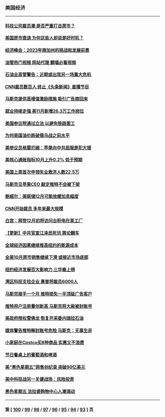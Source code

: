 ### 美国经济
---
#### [科技公司裁员潮 是否严重打击房市？](../../pages/ncid1078158/n13877752.md?12032045) 
#### [美国房市衰退 为何这些人却说是好时机？](../../pages/ncid1078158/n13877735.md?12032045) 
#### [经济峰会：2023年南加州的挑战和发展前景](../../pages/ncid1078158/n13877733.md?12032045) 
#### [油管热门视频 网站代理 翻墙必看视频](http://138.2.39.72:81/youtube.html?epic-marker?12032045)
#### [石油业高管警告：近期或出现另一场重大危机](../../pages/ncid1078158/n13877695.md?12032045) 
#### [CNN裁员数百人 终止《头条新闻》直播节目](../../pages/ncid1078158/n13877643.md?12032045) 
#### [马斯克提供高增值激励措施 吸引广告商回来](../../pages/ncid1078158/n13877597.md?12032045) 
#### [就业持续走强 美11月新增26.3万工作岗位](../../pages/ncid1078158/n13877538.md?12032045) 
#### [美国参议院通过立法 以避免铁路罢工](../../pages/ncid1078158/n13877009.md?12032045) 
#### [为何美国油价跌破俄乌战之前水平](../../pages/ncid1078158/n13876960.md?12032045) 
#### [美参议员格雷厄姆：苹果向中共屈服是犯大错](../../pages/ncid1078158/n13876862.md?12032045) 
#### [美核心通胀指标10月上升0.2% 低于预期](../../pages/ncid1078158/n13876265.md?12032045) 
#### [美国上周首次申领失业救济人数22.5万](../../pages/ncid1078158/n13876866.md?12032045) 
#### [马斯克见苹果CEO 敲定推特不会被下架](../../pages/ncid1078158/n13876640.md?12032045) 
#### [鲍威尔：美联储12月可能放缓加息幅度](../../pages/ncid1078158/n13876342.md?12032045) 
#### [CNN开始裁员 多年来最大规模](../../pages/ncid1078158/n13876274.md?12032045) 
#### [白宫：拜登12月初将访问台积电在美工厂](../../pages/ncid1078158/n13876214.md?12032045) 
#### [【更新】中共官宣江泽民死讯 舆论翻车](../../pages/ncid1078158/n13876029.md?12032045) 
#### [全球经济因素继续推高纽约的能源成本](../../pages/ncid1078158/n13875815.md?12032045) 
#### [全美10月房市销售继续下滑 或接近市场底部](../../pages/ncid1078158/n13875069.md?12032045) 
#### [纽约经济发展百大影响力 三华裔上榜](../../pages/ncid1078158/n13874378.md?12032045) 
#### [湾区科技支柱企业 惠普将裁员6000人](../../pages/ncid1078158/n13874414.md?12032045) 
#### [马斯克接手一个月 推特损失一半顶级广告客户](../../pages/ncid1078158/n13874404.md?12032045) 
#### [推特用户注册量创新高 马斯克将大赦被封账号](../../pages/ncid1078158/n13874179.md?12032045) 
#### [美政府授权雪佛龙 恢复开采委内瑞拉石油](../../pages/ncid1078158/n13874152.md?12032045) 
#### [媒体警告推特解封账号危险 马斯克：无事生非](../../pages/ncid1078158/n13873858.md?12032045) 
#### [小家庭在Costco买8种商品 实惠又不浪费](../../pages/ncid1078158/n13872006.md?12032045) 
#### [节日餐桌上的葡萄酒和啤酒](../../pages/ncid1078158/n13874004.md?12032045) 
#### [美“黑色星期五”网售创纪录 突破90亿美元](../../pages/ncid1078158/n13873847.md?12032045) 
#### [美中科技战另一关键战场：风险投资](../../pages/ncid1078158/n13873321.md?12032045) 
#### [黑色星期五 法拉盛购物中心人潮涌动](../../pages/ncid1078158/n13873387.md?12032045) 

---
#### 第 [ [100](./100.md?12032045) / [99](./99.md?12032045) / [98](./98.md?12032045) / [97](./97.md?12032045) / [96](./96.md?12032045) / [95](./95.md?12032045) / [94](./94.md?12032045) / [93](./93.md?12032045) ] 页
